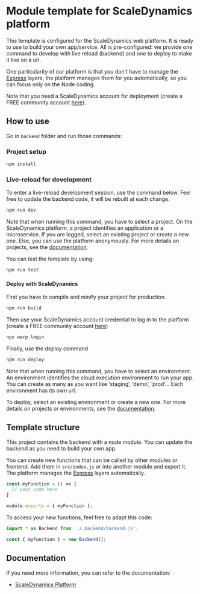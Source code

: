 # Module template for ScaleDynamics platform

This template is configured for the ScaleDynamics web platform. It is ready to use to build your own app/service. All is pre-configured: we provide one command to develop with live reload (backend) and one to deploy to make it live on a url.

One particularity of our platform is that you don’t have to manage the [Express](https://expressjs.com/) layers, the platform manages them for you automatically, so you can focus only on the Node coding.

Note that you need a ScaleDynamics account for deployment (create a FREE community account [here](https://console.scaledynamics.com/auth/signup/)).


## How to use

Go in `backend` folder and run those commands:

### Project setup

```sh
npm install
```

### Live-reload for development

To enter a live-reload development session, use the command below. Feel free to update the backend code, it will be rebuilt at each change.


```sh
npm run dev
```

Note that when running this command, you have to select a project. On the ScaleDynamics platform, a project identifies an application or a microservice. If you are logged, select an existing project or create a new one. Else, you can use the platform anonymously. For more details on projects, see the [documentation](https://docs.scaledynamics.com).

You can test the template by using:

```sh
npm run test
```

#### Deploy with ScaleDynamics

First you have to compile and minify your project for production.

```sh
npm run build
```

Then use your ScaleDynamics account credential to log in to the platform (create a FREE community account [here](https://console.scaledynamics.com/auth/signup/))

```sh
npx warp login
```

Finally, use the deploy command

```sh
npm run deploy
```

Note that when running this command, you have to select an environment. An environment identifies the cloud execution environment to run your app. You can create as many as you want like ‘staging’, ‘demo’, ‘prod’... Each environment has its own url.

To deploy, select an existing environment or create a new one. For more details on projects or environments, see the [documentation](https://docs.scaledynamics.com).

## Template structure

This project contains the backend with a node module. You can update the backend as you need to build your own app.


You can create new functions that can be called by other modules or frontend. Add them in `src/index.js` or into another module and export it. The platform manages the [Express](https://expressjs.com/) layers automatically.


```js
const myFunction = () => {
  // your code here
}

module.exports = { myFunction };
```

To access your new functions, feel free to adapt this code:

```js
import * as Backend from './.backend/backend.js';

const { myFunction } = new Backend();
```
## Documentation

If you need more information, you can refer to the documentation:
  - [ScaleDynamics Platform](https://docs.scaledynamics.com/docs/frameworks)